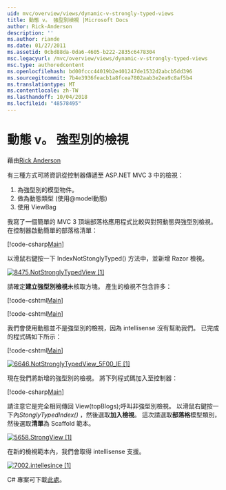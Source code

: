 ```yaml
---
uid: mvc/overview/views/dynamic-v-strongly-typed-views
title: 動態 v。 強型別檢視 |Microsoft Docs
author: Rick-Anderson
description: ''
ms.author: riande
ms.date: 01/27/2011
ms.assetid: 0cbd88da-0da6-4605-b222-2835c6478304
msc.legacyurl: /mvc/overview/views/dynamic-v-strongly-typed-views
msc.type: authoredcontent
ms.openlocfilehash: bd00fccc44019b2e401247de1532d2abcb5dd396
ms.sourcegitcommit: 7b4e3936feacb1a8fcea7802aab3e2ea9c8af5b4
ms.translationtype: MT
ms.contentlocale: zh-TW
ms.lasthandoff: 10/04/2018
ms.locfileid: "48578495"
---
```

<a name="dynamic-v-strongly-typed-views"></a>動態 v。 強型別的檢視
====================
藉由[Rick Anderson]((https://twitter.com/RickAndMSFT))

有三種方式可將資訊從控制器傳遞至 ASP.NET MVC 3 中的檢視：

1. 為強型別的模型物件。
2. 做為動態類型 (使用@model動態)
3. 使用 ViewBag

我寫了一個簡單的 MVC 3 頂端部落格應用程式比較與對照動態與強型別檢視。 在控制器啟動簡單的部落格清單：

[!code-csharp[Main](dynamic-v-strongly-typed-views/samples/sample1.cs)]

以滑鼠右鍵按一下 IndexNotStonglyTyped() 方法中，並新增 Razor 檢視。

[![8475.NotStronglyTypedView [1]](dynamic-v-strongly-typed-views/_static/image2.png)](dynamic-v-strongly-typed-views/_static/image1.png)

請確定**建立強型別檢視**未核取方塊。 產生的檢視不包含許多：

[!code-cshtml[Main](dynamic-v-strongly-typed-views/samples/sample2.cshtml)]

[!code-cshtml[Main](dynamic-v-strongly-typed-views/samples/sample3.cshtml)]

我們會使用動態並不是強型別的檢視，因為 intellisense 沒有幫助我們。 已完成的程式碼如下所示：

[!code-cshtml[Main](dynamic-v-strongly-typed-views/samples/sample4.cshtml)]

[![6646.NotStronglyTypedView_5F00_IE [1]](dynamic-v-strongly-typed-views/_static/image4.png)](dynamic-v-strongly-typed-views/_static/image3.png)

現在我們將新增的強型別的檢視。 將下列程式碼加入至控制器：

[!code-csharp[Main](dynamic-v-strongly-typed-views/samples/sample5.cs)]


請注意它是完全相同傳回 View(topBlogs);呼叫非強型別檢視。 以滑鼠右鍵按一下內*StonglyTypedIndex()* ，然後選取**加入檢視**。 這次請選取**部落格**模型類別，然後選取**清單**為 Scaffold 範本。

[![5658.StrongView [1]](dynamic-v-strongly-typed-views/_static/image6.png)](dynamic-v-strongly-typed-views/_static/image5.png)

在新的檢視範本內，我們會取得 intellisense 支援。

[![7002.intellesince [1]](dynamic-v-strongly-typed-views/_static/image8.png)](dynamic-v-strongly-typed-views/_static/image7.png)

C# 專案可下載[此處](https://blogs.msdn.com/cfs-file.ashx/__key/CommunityServer-Blogs-Components-WeblogFiles/00-00-01-11-73-SSMS/1817.Mvc3ViewDemo.zip)。
